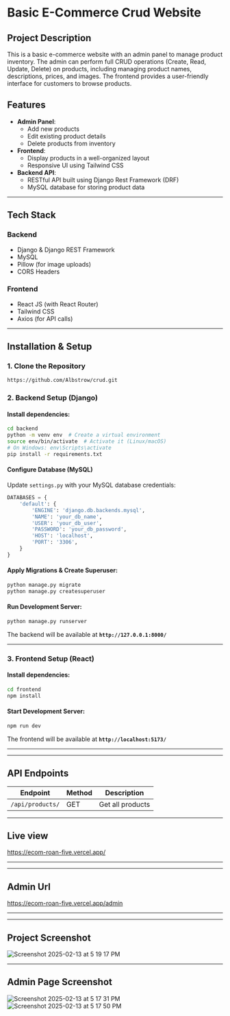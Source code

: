 # Basic E-Commerce Crud Website

## Project Description
This is a basic e-commerce website with an admin panel to manage product inventory. The admin can perform full CRUD operations (Create, Read, Update, Delete) on products, including managing product names, descriptions, prices, and images. The frontend provides a user-friendly interface for customers to browse products.

## Features
- **Admin Panel**:
  - Add new products
  - Edit existing product details
  - Delete products from inventory
- **Frontend**:
  - Display products in a well-organized layout
  - Responsive UI using Tailwind CSS
- **Backend API**:
  - RESTful API built using Django Rest Framework (DRF)
  - MySQL database for storing product data

---

## Tech Stack
### Backend
- Django & Django REST Framework
- MySQL
- Pillow (for image uploads)
- CORS Headers

### Frontend
- React JS (with React Router)
- Tailwind CSS
- Axios (for API calls)


---

## Installation & Setup
### 1. Clone the Repository
```sh
https://github.com/Albstrow/crud.git
```

### 2. Backend Setup (Django)
#### Install dependencies:
```sh
cd backend
python -m venv env  # Create a virtual environment
source env/bin/activate  # Activate it (Linux/macOS)
# On Windows: env\Scripts\activate
pip install -r requirements.txt
```

#### Configure Database (MySQL)
Update `settings.py` with your MySQL database credentials:
```python
DATABASES = {
    'default': {
        'ENGINE': 'django.db.backends.mysql',
        'NAME': 'your_db_name',
        'USER': 'your_db_user',
        'PASSWORD': 'your_db_password',
        'HOST': 'localhost',
        'PORT': '3306',
    }
}
```

#### Apply Migrations & Create Superuser:
```sh
python manage.py migrate
python manage.py createsuperuser
```

#### Run Development Server:
```sh
python manage.py runserver
```

The backend will be available at **`http://127.0.0.1:8000/`**

---

### 3. Frontend Setup (React)
#### Install dependencies:
```sh
cd frontend
npm install
```

#### Start Development Server:
```sh
npm run dev
```
The frontend will be available at **`http://localhost:5173/`**

---

---

## API Endpoints
| Endpoint          | Method | Description              |
|------------------|--------|--------------------------|
| `/api/products/` | GET    | Get all products         |


---
## Live view
https://ecom-roan-five.vercel.app/

---
---
## Admin Url
https://ecom-roan-five.vercel.app/admin

---
---
## Project Screenshot 
![Screenshot 2025-02-13 at 5 19 17 PM](https://github.com/user-attachments/assets/07f847ab-9099-4084-847a-f7543aee3190)

---
## Admin Page Screenshot 
![Screenshot 2025-02-13 at 5 17 31 PM](https://github.com/user-attachments/assets/45554118-703e-4376-a01f-d3a3e864707e)
![Screenshot 2025-02-13 at 5 17 50 PM](https://github.com/user-attachments/assets/383d2d11-53ff-41be-a87c-b8c38ba16f3d)
